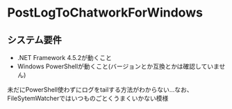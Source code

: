 # PostLogToChatworkForWindows

## システム要件
* .NET Framework 4.5.2が動くこと
* Windows PowerShellが動くこと(バージョンとか互換とかは確認していません)

未だにPowerShell使わずにログをtailする方法がわからない...なお、FileSytemWatcherではいつものごとくうまくいかない模様
